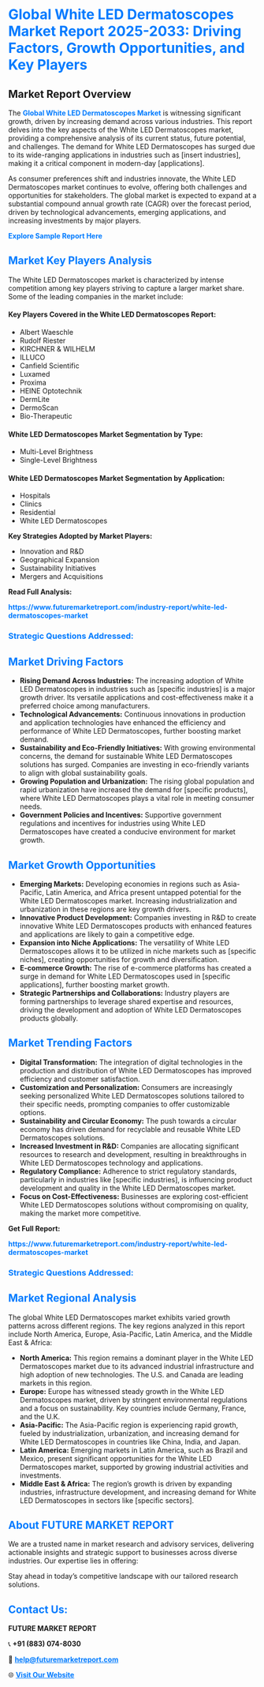 <h1 style="color: #007BFF;">Global White LED Dermatoscopes Market Report 2025-2033: Driving Factors, Growth Opportunities, and Key Players</h1>

<section id="overview">
<h2>Market Report Overview</h2>
<p>The <a href="https://www.futuremarketreport.com/industry-report/white-led-dermatoscopes-market" style="color: #007BFF; text-decoration: none;"><strong>Global White LED Dermatoscopes Market</strong></a> is witnessing significant growth, driven by increasing demand across various industries. This report delves into the key aspects of the White LED Dermatoscopes market, providing a comprehensive analysis of its current status, future potential, and challenges. The demand for White LED Dermatoscopes has surged due to its wide-ranging applications in industries such as [insert industries], making it a critical component in modern-day [applications].</p>
<p>As consumer preferences shift and industries innovate, the White LED Dermatoscopes market continues to evolve, offering both challenges and opportunities for stakeholders. The global market is expected to expand at a substantial compound annual growth rate (CAGR) over the forecast period, driven by technological advancements, emerging applications, and increasing investments by major players.</p>
</section>

<section id="overview">
<p><a href="https://www.futuremarketreport.com/request-sample/reportId=122932" style="color: #007BFF; text-decoration: none;"><strong>Explore Sample Report Here</strong></a></p>
</section>

<section id="key-players">
<h2 style="color: #007BFF;">Market Key Players Analysis</h2>
<p>The White LED Dermatoscopes market is characterized by intense competition among key players striving to capture a larger market share. Some of the leading companies in the market include:</p>
<h4>Key Players Covered in the White LED Dermatoscopes Report:</h4>
<ul><li>Albert Waeschle</li><li>Rudolf Riester</li><li>KIRCHNER &amp; WILHELM</li><li>ILLUCO</li><li>Canfield Scientific</li><li>Luxamed</li><li>Proxima</li><li>HEINE Optotechnik</li><li>DermLite</li><li>DermoScan</li><li>Bio-Therapeutic</li></ul>
<h4>White LED Dermatoscopes Market Segmentation by Type:</h4>
<ul><li>Multi-Level Brightness</li><li>Single-Level Brightness</li></ul>

<h4>White LED Dermatoscopes Market Segmentation by Application:</h4>
<ul><li>Hospitals</li><li>Clinics</li><li>Residential</li><li>White LED Dermatoscopes</li></ul>
<p><strong>Key Strategies Adopted by Market Players:</strong></p>
<ul>
<li>Innovation and R&D</li>
<li>Geographical Expansion</li>
<li>Sustainability Initiatives</li>
<li>Mergers and Acquisitions</li>
</ul>
</section>

<section>
<p><strong>Read Full Analysis: </strong></p><a href="https://www.futuremarketreport.com/industry-report/white-led-dermatoscopes-market" style="color: #007BFF; text-decoration: none;"><strong>https://www.futuremarketreport.com/industry-report/white-led-dermatoscopes-market</strong></a>
<h3 style="color: #007BFF;">Strategic Questions Addressed:</h3>
</section>

<section id="driving-factors">
<h2 style="color: #007BFF;">Market Driving Factors</h2>
<ul>
<li><strong>Rising Demand Across Industries:</strong> The increasing adoption of White LED Dermatoscopes in industries such as [specific industries] is a major growth driver. Its versatile applications and cost-effectiveness make it a preferred choice among manufacturers.</li>
<li><strong>Technological Advancements:</strong> Continuous innovations in production and application technologies have enhanced the efficiency and performance of White LED Dermatoscopes, further boosting market demand.</li>
<li><strong>Sustainability and Eco-Friendly Initiatives:</strong> With growing environmental concerns, the demand for sustainable White LED Dermatoscopes solutions has surged. Companies are investing in eco-friendly variants to align with global sustainability goals.</li>
<li><strong>Growing Population and Urbanization:</strong> The rising global population and rapid urbanization have increased the demand for [specific products], where White LED Dermatoscopes plays a vital role in meeting consumer needs.</li>
<li><strong>Government Policies and Incentives:</strong> Supportive government regulations and incentives for industries using White LED Dermatoscopes have created a conducive environment for market growth.</li>
</ul>
</section>

<section id="growth-opportunities">
<h2 style="color: #007BFF;">Market Growth Opportunities</h2>
<ul>
<li><strong>Emerging Markets:</strong> Developing economies in regions such as Asia-Pacific, Latin America, and Africa present untapped potential for the White LED Dermatoscopes market. Increasing industrialization and urbanization in these regions are key growth drivers.</li>
<li><strong>Innovative Product Development:</strong> Companies investing in R&D to create innovative White LED Dermatoscopes products with enhanced features and applications are likely to gain a competitive edge.</li>
<li><strong>Expansion into Niche Applications:</strong> The versatility of White LED Dermatoscopes allows it to be utilized in niche markets such as [specific niches], creating opportunities for growth and diversification.</li>
<li><strong>E-commerce Growth:</strong> The rise of e-commerce platforms has created a surge in demand for White LED Dermatoscopes used in [specific applications], further boosting market growth.</li>
<li><strong>Strategic Partnerships and Collaborations:</strong> Industry players are forming partnerships to leverage shared expertise and resources, driving the development and adoption of White LED Dermatoscopes products globally.</li>
</ul>
</section>

<section id="trending-factors">
<h2 style="color: #007BFF;">Market Trending Factors</h2>
<ul>
<li><strong>Digital Transformation:</strong> The integration of digital technologies in the production and distribution of White LED Dermatoscopes has improved efficiency and customer satisfaction.</li>
<li><strong>Customization and Personalization:</strong> Consumers are increasingly seeking personalized White LED Dermatoscopes solutions tailored to their specific needs, prompting companies to offer customizable options.</li>
<li><strong>Sustainability and Circular Economy:</strong> The push towards a circular economy has driven demand for recyclable and reusable White LED Dermatoscopes solutions.</li>
<li><strong>Increased Investment in R&D:</strong> Companies are allocating significant resources to research and development, resulting in breakthroughs in White LED Dermatoscopes technology and applications.</li>
<li><strong>Regulatory Compliance:</strong> Adherence to strict regulatory standards, particularly in industries like [specific industries], is influencing product development and quality in the White LED Dermatoscopes market.</li>
<li><strong>Focus on Cost-Effectiveness:</strong> Businesses are exploring cost-efficient White LED Dermatoscopes solutions without compromising on quality, making the market more competitive.</li>
</ul>
</section>

<section>
<p><strong>Get Full Report: </strong></p><a href="https://www.futuremarketreport.com/industry-report/white-led-dermatoscopes-market" style="color: #007BFF; text-decoration: none;"><strong>https://www.futuremarketreport.com/industry-report/white-led-dermatoscopes-market</strong></a>
<h3 style="color: #007BFF;">Strategic Questions Addressed:</h3>
</section>


<section id="regional-analysis">
<h2 style="color: #007BFF;">Market Regional Analysis</h2>
<p>The global White LED Dermatoscopes market exhibits varied growth patterns across different regions. The key regions analyzed in this report include North America, Europe, Asia-Pacific, Latin America, and the Middle East & Africa:</p>
<ul>
<li><strong>North America:</strong> This region remains a dominant player in the White LED Dermatoscopes market due to its advanced industrial infrastructure and high adoption of new technologies. The U.S. and Canada are leading markets in this region.</li>
<li><strong>Europe:</strong> Europe has witnessed steady growth in the White LED Dermatoscopes market, driven by stringent environmental regulations and a focus on sustainability. Key countries include Germany, France, and the U.K.</li>
<li><strong>Asia-Pacific:</strong> The Asia-Pacific region is experiencing rapid growth, fueled by industrialization, urbanization, and increasing demand for White LED Dermatoscopes in countries like China, India, and Japan.</li>
<li><strong>Latin America:</strong> Emerging markets in Latin America, such as Brazil and Mexico, present significant opportunities for the White LED Dermatoscopes market, supported by growing industrial activities and investments.</li>
<li><strong>Middle East & Africa:</strong> The region’s growth is driven by expanding industries, infrastructure development, and increasing demand for White LED Dermatoscopes in sectors like [specific sectors].</li>
</ul>
</section>

<footer>
<h2 style="color: #007BFF;">About FUTURE MARKET REPORT</h2>
<p>We are a trusted name in market research and advisory services, delivering actionable insights and strategic support to businesses across diverse industries. Our expertise lies in offering:</p>

<p>Stay ahead in today’s competitive landscape with our tailored research solutions.</p>

<h2 style="color: #007BFF;">Contact Us:</h2>
<p><strong>FUTURE MARKET REPORT</strong></p>
<p>📞 <strong>+91 (883) 074-8030</strong></p>
<p>📧 <strong><a href="mailto:help@futuremarketreport.com" style="color: #007BFF;">help@futuremarketreport.com</a></strong></p>
<p>🌐 <strong><a href="https://www.futuremarketreport.com/" style="color: #007BFF;">Visit Our Website</a></strong></p>
</footer>